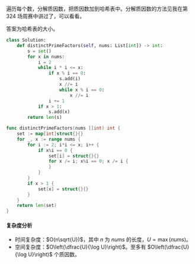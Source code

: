 遍历每个数，分解质因数，把质因数加到哈希表中。分解质因数的方法见我在第 324 场周赛中讲过了，可以看看。

答案为哈希表的大小。

```py [sol1-Python3]
class Solution:
    def distinctPrimeFactors(self, nums: List[int]) -> int:
        s = set()
        for x in nums:
            i = 2
            while i * i <= x:
                if x % i == 0:
                    s.add(i)
                    x //= i
                    while x % i == 0:
                        x //= i
                i += 1
            if x > 1:
                s.add(x)
        return len(s)
```

```go [sol1-Go]
func distinctPrimeFactors(nums []int) int {
	set := map[int]struct{}{}
	for _, x := range nums {
		for i := 2; i*i <= x; i++ {
			if x%i == 0 {
				set[i] = struct{}{}
				for x /= i; x%i == 0; x /= i {
				}
			}
		}
		if x > 1 {
			set[x] = struct{}{}
		}
	}
	return len(set)
}
```

#### 复杂度分析

- 时间复杂度：$O(n\sqrt{U})$，其中 $n$ 为 $\textit{nums}$ 的长度，$U=\max(\textit{nums})$。
- 空间复杂度：$O\left(\dfrac{U}{\log U}\right)$。至多有 $O\left(\dfrac{U}{\log U}\right)$ 个质因数。
